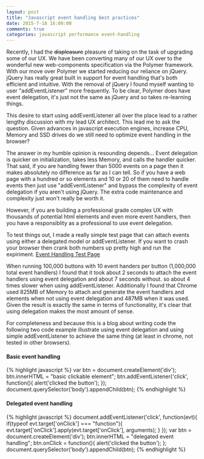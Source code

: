 ```yaml
---
layout: post
title: "Javascript event handling best practices"
date: 2015-7-18 16:00:00
comments: true
categories: javascript performance event-handling
---
```


Recently, I had the <strike>displeasure</strike> pleasure of taking on the task of upgrading some of our UX.  We have been converting many of our UX over to the wonderful new web-components specification via the Polymer framework. With our move over Polymer we started reducing our reliance on jQuery.  jQuery has really great built in support for event handling that's both efficient and intuitive.  With the removal of jQuery I found myself wanting to user "addEventListener" more frequently.  To be clear, Polymer does have event delegation, it's just not the same as jQuery and so takes re-learning things.

This desire to start using addEventListener all over the place lead to a rather lengthy discussion with my lead UX architect. This lead me to ask the question.  Given advances in javascript execution engines, increase CPU, Memory and SSD drives do we still need to optimize event handling in the browser?

The answer in my humble opinion is resounding depends... Event delegation is quicker on initialization, takes less Memory, and calls the handler quicker.  That said, if you are handling fewer than 5000 events on a page then it makes absolutely no difference as far as I can tell.  So if you have a web page with a hundred or so elements and 10 or 20 of them need to handle events then just use "addEventListener" and bypass the complexity of event delegation if you aren't using jQuery.  The extra code maintenance and complexity just won't really be worth it.  

However, if you are building a professional grade complex UX with thousands of potential html elements and even more event handlers, then you have a responsiblity as a professional to use event delegation.  

To test things out, I made a really simple test page that can attach events using either a delegated model or addEventListener.  If you want to crash your browser then crank both numbers up pretty high and run the expiriment. [Event Handling Test Page]({{site.url}}/assets/examples/add_event_listener.html)

When running 100,000 buttons with 10 event handers per button (1,000,000 total event handlers) I found that it took about 2 seconds to attach the event handlers using event delegation and about 7 seconds without.  so about 4 times slower when using addEventListener.  Additionally I found that Chrome used 825MB of Memory to attach and generate the event handlers and elements when not using event delegation and 487MB when it was used.  Given the result is exactly the same in terms of functionality, it's clear that using delegation makes the most amount of sense.

For completeness and because this is a blog about writing code the following two code example illustrate using event delegation and using simple addEventListener to achieve the same thing (at least in chrome, not tested in other browsers).

<h4>Basic event handling</h4>
{% highlight javascript %}
  var btn = document.createElement('div');
  btn.innerHTML = "basic clickable element";
  btn.addEventListener('click', function(){
    alert('clicked the button'); 
  });
  document.querySelector('body').appendChild(btn);
{% endhighlight %}

<h4>Delegated event handling</h4>
{% highlight javascript %}
  document.addEventListener('click', function(evt){
    if(typeof evt.target['onClick'] === "function"){
      evt.target['onClick'].apply(evt.target['onClick'], arguments);
    }
  });
  var btn = document.createElement('div');
  btn.innerHTML = "delegated event handling";
  btn.onClick = function(){
    alert('clicked the button'); 
  };
  document.querySelector('body').appendChild(btn);
{% endhighlight %}

